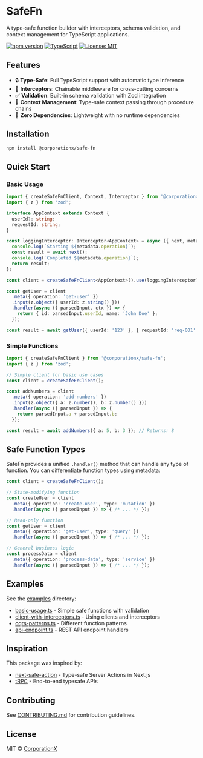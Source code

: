 # SafeFn

A type-safe function builder with interceptors, schema validation, and context management for TypeScript applications.

[![npm version](https://badge.fury.io/js/@corporationx%2Fsafe-fn.svg)](https://badge.fury.io/js/@corporationx%2Fsafe-fn)
[![TypeScript](https://img.shields.io/badge/TypeScript-5.0+-blue.svg)](https://www.typescriptlang.org/)
[![License: MIT](https://img.shields.io/badge/License-MIT-yellow.svg)](https://opensource.org/licenses/MIT)

## Features

- 🔒 **Type-Safe**: Full TypeScript support with automatic type inference
- 🔗 **Interceptors**: Chainable middleware for cross-cutting concerns
- ✅ **Validation**: Built-in schema validation with Zod integration
- 🎨 **Context Management**: Type-safe context passing through procedure chains
- 🚀 **Zero Dependencies**: Lightweight with no runtime dependencies

## Installation

```bash
npm install @corporationx/safe-fn
```

## Quick Start

### Basic Usage

```typescript
import { createSafeFnClient, Context, Interceptor } from '@corporationx/safe-fn';
import { z } from 'zod';

interface AppContext extends Context {
  userId?: string;
  requestId: string;
}

const loggingInterceptor: Interceptor<AppContext> = async ({ next, metadata, ctx }) => {
  console.log(`Starting ${metadata.operation}`);
  const result = await next();
  console.log(`Completed ${metadata.operation}`);
  return result;
};

const client = createSafeFnClient<AppContext>().use(loggingInterceptor);

const getUser = client
  .meta({ operation: 'get-user' })
  .input(z.object({ userId: z.string() }))
  .handler(async ({ parsedInput, ctx }) => {
    return { id: parsedInput.userId, name: 'John Doe' };
  });

const result = await getUser({ userId: '123' }, { requestId: 'req-001' });
```

### Simple Functions

```typescript
import { createSafeFnClient } from '@corporationx/safe-fn';
import { z } from 'zod';

// Simple client for basic use cases
const client = createSafeFnClient();

const addNumbers = client
  .meta({ operation: 'add-numbers' })
  .input(z.object({ a: z.number(), b: z.number() }))
  .handler(async ({ parsedInput }) => {
    return parsedInput.a + parsedInput.b;
  });

const result = await addNumbers({ a: 5, b: 3 }); // Returns: 8
```

## Safe Function Types

SafeFn provides a unified `.handler()` method that can handle any type of function. You can differentiate function types using metadata:

```typescript
const client = createSafeFnClient();

// State-modifying function
const createUser = client
  .meta({ operation: 'create-user', type: 'mutation' })
  .handler(async ({ parsedInput }) => { /* ... */ });

// Read-only function  
const getUser = client
  .meta({ operation: 'get-user', type: 'query' })
  .handler(async ({ parsedInput }) => { /* ... */ });

// General business logic
const processData = client
  .meta({ operation: 'process-data', type: 'service' })
  .handler(async ({ parsedInput }) => { /* ... */ });
```

## Examples

See the [examples](./examples/) directory:

- [basic-usage.ts](./examples/basic-usage.ts) - Simple safe functions with validation
- [client-with-interceptors.ts](./examples/client-with-interceptors.ts) - Using clients and interceptors  
- [cqrs-patterns.ts](./examples/cqrs-patterns.ts) - Different function patterns
- [api-endpoint.ts](./examples/api-endpoint.ts) - REST API endpoint handlers

## Inspiration

This package was inspired by:
- [next-safe-action](https://github.com/TheEdoRan/next-safe-action) - Type-safe Server Actions in Next.js
- [tRPC](https://trpc.io/) - End-to-end typesafe APIs

## Contributing

See [CONTRIBUTING.md](./CONTRIBUTING.md) for contribution guidelines.

## License

MIT © [CorporationX](https://github.com/corporationx)